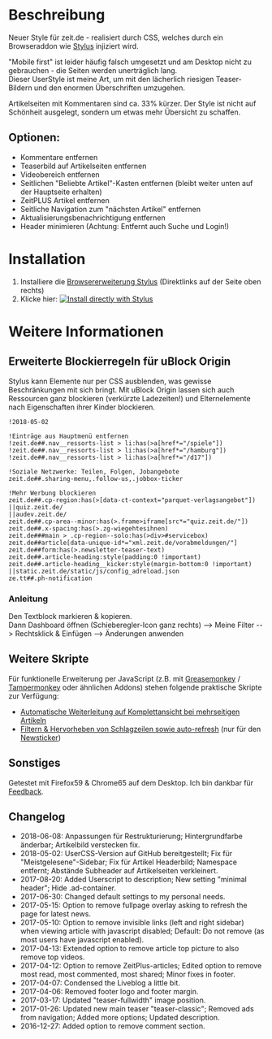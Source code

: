 # Beschreibung

Neuer Style für zeit.de - realisiert durch CSS, welches durch ein Browseraddon wie [Stylus](https://add0n.com/stylus.html) injiziert wird.

"Mobile first" ist leider häufig falsch umgesetzt und am Desktop nicht zu gebrauchen - die Seiten werden unerträglich lang.  
Dieser UserStyle ist meine Art, um mit den lächerlich riesigen Teaser-Bildern und den enormen Überschriften umzugehen.

Artikelseiten mit Kommentaren sind ca. 33% kürzer. Der Style ist nicht auf Schönheit ausgelegt, sondern um etwas mehr Übersicht zu schaffen.


## Optionen:
- Kommentare entfernen
- Teaserbild auf Artikelseiten entfernen
- Videobereich entfernen
- Seitlichen "Beliebte Artikel"-Kasten entfernen (bleibt weiter unten auf der Hauptseite erhalten)
- ZeitPLUS Artikel entfernen
- Seitliche Navigation zum "nächsten Artikel" entfernen
- Aktualisierungsbenachrichtigung entfernen
- Header minimieren (Achtung: Entfernt auch Suche und Login!)



# Installation

1. Installiere die [Browsererweiterung Stylus](https://add0n.com/stylus.html) (Direktlinks auf der Seite oben rechts)
2. Klicke hier: [![Install directly with Stylus](https://img.shields.io/badge/Install%20directly%20with-Stylus-238b8b.svg)](https://raw.githubusercontent.com/stonecrusher/stylus-UserCSS/master/zeit/zeit-condensed.user.css)



# Weitere Informationen


## Erweiterte Blockierregeln für uBlock Origin

Stylus kann Elemente nur per CSS ausblenden, was gewisse Beschränkungen mit sich bringt. Mit uBlock Origin lassen sich auch Ressourcen ganz blockieren (verkürzte Ladezeiten!) und Elternelemente nach Eigenschaften ihrer Kinder blockieren.

```
!2018-05-02

!Einträge aus Hauptmenü entfernen
!zeit.de##.nav__ressorts-list > li:has(>a[href*="/spiele"])
!zeit.de##.nav__ressorts-list > li:has(>a[href*="/hamburg"])
!zeit.de##.nav__ressorts-list > li:has(>a[href*="/d17"])

!Soziale Netzwerke: Teilen, Folgen, Jobangebote
zeit.de##.sharing-menu,.follow-us,.jobbox-ticker

!Mehr Werbung blockieren
zeit.de##.cp-region:has(>[data-ct-context="parquet-verlagsangebot"])
||quiz.zeit.de/
||audev.zeit.de/
zeit.de##.cp-area--minor:has(>.frame>iframe[src*="quiz.zeit.de/"])
zeit.de##.x-spacing:has(>.zg-wiegehtesihnen)
zeit.de###main > .cp-region--solo:has(>div>#servicebox)
zeit.de##article[data-unique-id*="xml.zeit.de/vorabmeldungen/"]
zeit.de##form:has(>.newsletter-teaser-text)
zeit.de##.article-heading:style(padding:0 !important)
zeit.de##.article-heading__kicker:style(margin-bottom:0 !important)
||static.zeit.de/static/js/config_adreload.json
ze.tt##.ph-notification
```

### Anleitung

Den Textblock markieren & kopieren.  
Dann Dashboard öffnen (Schieberegler-Icon ganz rechts) --> Meine Filter --> Rechtsklick & Einfügen --> Änderungen anwenden


## Weitere Skripte

Für funktionelle Erweiterung per JavaScript (z.B. mit [Greasemonkey](https://www.greasespot.net/) / [Tampermonkey](https://tampermonkey.net/) oder ähnlichen Addons) stehen folgende praktische Skripte zur Verfügung:

- [Automatische Weiterleitung auf Komplettansicht bei mehrseitigen Artikeln](https://greasyfork.org/de/scripts/32064)
- [Filtern & Hervorheben von Schlagzeilen sowie auto-refresh](https://greasyfork.org/de/scripts/27523) (nur für den [Newsticker](https://www.zeit.de/news/index))


## Sonstiges

Getestet mit Firefox59 & Chrome65 auf dem Desktop. Ich bin dankbar für [Feedback](https://github.com/stonecrusher/stylus-UserCSS/issues).


## Changelog

- 2018-06-08: Anpassungen für Restrukturierung; Hintergrundfarbe änderbar; Artikelbild verstecken fix.
- 2018-05-02: UserCSS-Version auf GitHub bereitgestellt; Fix für "Meistgelesene"-Sidebar; Fix für Artikel Headerbild; Namespace entfernt; Abstände Subheader auf Artikelseiten verkleinert.
- 2017-08-20: Added Userscript to description; New setting "minimal header"; Hide .ad-container.
- 2017-06-30: Changed default settings to my personal needs.
- 2017-05-15: Option to remove fullpage overlay asking to refresh the page for latest news.
- 2017-05-10: Option to remove invisible links (left and right sidebar) when viewing article with javascript disabled; Default: Do not remove (as most users have javascript enabled).
- 2017-04-13: Extended option to remove article top picture to also remove top videos.
- 2017-04-12: Option to remove ZeitPlus-articles; Edited option to remove most read, most commented, most shared; Minor fixes in footer.
- 2017-04-07: Condensed the Liveblog a little bit.
- 2017-04-06: Removed footer logo and footer margin.
- 2017-03-17: Updated "teaser-fullwidth" image position.
- 2017-01-26: Updated new main teaser "teaser-classic"; Removed ads from navigation; Added more options; Updated description.
- 2016-12-27: Added option to remove comment section.
